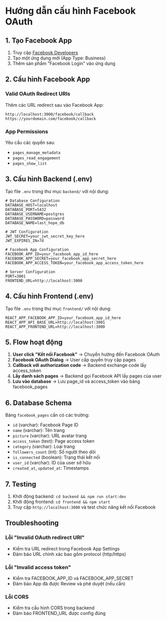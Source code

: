 # Hướng dẫn cấu hình Facebook OAuth

## 1. Tạo Facebook App

1. Truy cập [Facebook Developers](https://developers.facebook.com/)
2. Tạo một ứng dụng mới (App Type: Business)
3. Thêm sản phẩm "Facebook Login" vào ứng dụng

## 2. Cấu hình Facebook App

### Valid OAuth Redirect URIs
Thêm các URL redirect sau vào Facebook App:
```
http://localhost:3000/facebook/callback
https://yourdomain.com/facebook/callback
```

### App Permissions
Yêu cầu các quyền sau:
- `pages_manage_metadata`
- `pages_read_engagement` 
- `pages_show_list`

## 3. Cấu hình Backend (.env)

Tạo file `.env` trong thư mục `backend/` với nội dung:

```env
# Database Configuration
DATABASE_HOST=localhost
DATABASE_PORT=5432
DATABASE_USERNAME=postgres
DATABASE_PASSWORD=password
DATABASE_NAME=last_hope_db

# JWT Configuration
JWT_SECRET=your_jwt_secret_key_here
JWT_EXPIRES_IN=7d

# Facebook App Configuration
FACEBOOK_APP_ID=your_facebook_app_id_here
FACEBOOK_APP_SECRET=your_facebook_app_secret_here
FACEBOOK_APP_ACCESS_TOKEN=your_facebook_app_access_token_here

# Server Configuration
PORT=3001
FRONTEND_URL=http://localhost:3000
```

## 4. Cấu hình Frontend (.env)

Tạo file `.env` trong thư mục `frontend/` với nội dung:

```env
REACT_APP_FACEBOOK_APP_ID=your_facebook_app_id_here
REACT_APP_API_BASE_URL=http://localhost:3001
REACT_APP_FRONTEND_URL=http://localhost:3000
```

## 5. Flow hoạt động

1. **User click "Kết nối Facebook"** → Chuyển hướng đến Facebook OAuth
2. **Facebook OAuth Dialog** → User cấp quyền truy cập pages
3. **Callback với authorization code** → Backend exchange code lấy access_token
4. **Lấy danh sách pages** → Backend gọi Facebook API lấy pages của user
5. **Lưu vào database** → Lưu page_id và access_token vào bảng facebook_pages

## 6. Database Schema

Bảng `facebook_pages` cần có các trường:
- `id` (varchar): Facebook Page ID
- `name` (varchar): Tên trang
- `picture` (varchar): URL avatar trang
- `access_token` (text): Page access token
- `category` (varchar): Loại trang
- `followers_count` (int): Số người theo dõi
- `is_connected` (boolean): Trạng thái kết nối
- `user_id` (varchar): ID của user sở hữu
- `created_at`, `updated_at`: Timestamps

## 7. Testing

1. Khởi động backend: `cd backend && npm run start:dev`
2. Khởi động frontend: `cd frontend && npm start`
3. Truy cập `http://localhost:3000` và test chức năng kết nối Facebook

## Troubleshooting

### Lỗi "Invalid OAuth redirect URI"
- Kiểm tra URL redirect trong Facebook App Settings
- Đảm bảo URL chính xác bao gồm protocol (http/https)

### Lỗi "Invalid access token"
- Kiểm tra FACEBOOK_APP_ID và FACEBOOK_APP_SECRET
- Đảm bảo App đã được Review và phê duyệt (nếu cần)

### Lỗi CORS
- Kiểm tra cấu hình CORS trong backend
- Đảm bảo FRONTEND_URL được config đúng 